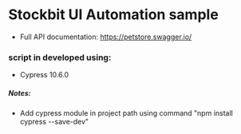 # Stockbit UI Automation sample
- Full API documentation: https://petstore.swagger.io/

### script in developed using:
- Cypress 10.6.0

##### Notes:
- Add cypress module in project path using command "npm install cypress --save-dev"
